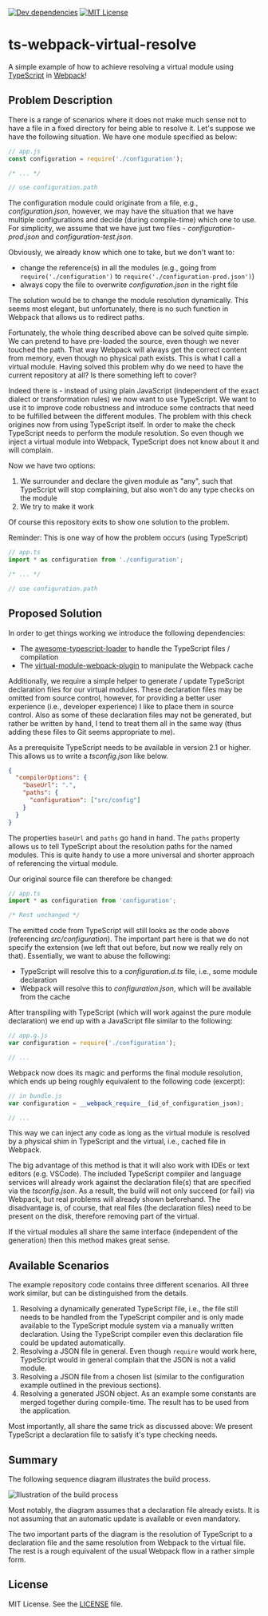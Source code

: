 [![Dev dependencies][dependencies-badge]][dependencies]
[![MIT License][license-badge]][license]

# ts-webpack-virtual-resolve

A simple example of how to achieve resolving a virtual module using [TypeScript][typescript] in [Webpack][webpack]!

## Problem Description

There is a range of scenarios where it does not make much sense not to have a file in a fixed directory for being able to resolve it. Let's suppose we have the following situation. We have one module specified as below:

```js
// app.js
const configuration = require('./configuration');

/* ... */

// use configuration.path
```

The configuration module could originate from a file, e.g., *configuration.json*, however, we may have the situation that we have multiple configurations and decide (during compile-time) which one to use. For simplicity, we assume that we have just two files - *configuration-prod.json* and *configuration-test.json*.

Obviously, we already know which one to take, but we don't want to:

- change the reference(s) in all the modules (e.g., going from `require('./configuration')` to `require('./configuration-prod.json')`)
- always copy the file to overwrite *configuration.json* in the right file

The solution would be to change the module resolution dynamically. This seems most elegant, but unfortunately, there is no such function in Webpack that allows us to redirect paths.

Fortunately, the whole thing described above can be solved quite simple. We can pretend to have pre-loaded the source, even though we never touched the path. That way Webpack will always get the correct content from memory, even though no physical path exists. This is what I call a virtual module. Having solved this problem why do we need to have the current repository at all? Is there something left to cover?

Indeed there is - instead of using plain JavaScript (independent of the exact dialect or transformation rules) we now want to use TypeScript. We want to use it to improve code robustness and introduce some contracts that need to be fulfilled between the different modules. The problem with this check origines now from using TypeScript itself. In order to make the check TypeScript needs to perform the module resolution. So even though we inject a virtual module into Webpack, TypeScript does not know about it and will complain.

Now we have two options:

1. We surrounder and declare the given module as "any", such that TypeScript will stop complaining, but also won't do any type checks on the module
2. We try to make it work

Of course this repository exits to show one solution to the problem.

Reminder: This is one way of how the problem occurs (using TypeScript)

```ts
// app.ts
import * as configuration from './configuration';

/* ... */

// use configuration.path
```

## Proposed Solution

In order to get things working we introduce the following dependencies:

* The [awesome-typescript-loader][atsl] to handle the TypeScript files / compilation
* The [virtual-module-webpack-plugin][vmwp] to manipulate the Webpack cache

Additionally, we require a simple helper to generate / update TypeScript declaration files for our virtual modules. These declaration files may be omitted from source control, however, for providing a better user experience (i.e., developer experience) I like to place them in source control. Also as some of these declaration files may not be generated, but rather be written by hand, I tend to treat them all in the same way (thus adding these files to Git seems appropriate to me).

As a prerequisite TypeScript needs to be available in version 2.1 or higher. This allows us to write a *tsconfig.json* like below.

```json
{
  "compilerOptions": {
    "baseUrl": ".",
    "paths": {
      "configuration": ["src/config"]
    }
  }
}
```

The properties `baseUrl` and `paths` go hand in hand. The `paths` property allows us to tell TypeScript about the resolution paths for the named modules. This is quite handy to use a more universal and shorter approach of referencing the virtual module.

Our original source file can therefore be changed:

```ts
// app.ts
import * as configuration from 'configuration';

/* Rest unchanged */
```

The emitted code from TypeScript will still looks as the code above (referencing *src/configuration*). The important part here is that we do not specify the extension (we left that out before, but now we really rely on that). Essentially, we want to abuse the following:

- TypeScript will resolve this to a *configuration.d.ts* file, i.e., some module declaration
- Webpack will resolve this to *configuration.json*, which will be available from the cache

After transpiling with TypeScript (which will work against the pure module declaration) we end up with a JavaScript file similar to the following:

```js
// app.g.js
var configuration = require('./configuration');

// ...
```

Webpack now does its magic and performs the final module resolution, which ends up being roughly equivalent to the following code (excerpt):

```js
// in bundle.js
var configuration = __webpack_require__(id_of_configuration_json);

// ...
```

This way we can inject any code as long as the virtual module is resolved by a physical shim in TypeScript and the virtual, i.e., cached file in Webpack.

The big advantage of this method is that it will also work with IDEs or text editors (e.g. VSCode). The included TypeScript compiler and language services will already work against the declaration file(s) that are specified via the *tsconfig.json*. As a result, the build will not only succeed (or fail) via Webpack, but real problems will already shown beforehand. The disadvantage is, of course, that real files (the declaration files) need to be present on the disk, therefore removing part of the virtual.

If the virtual modules all share the same interface (independent of the generation) then this method makes great sense.

## Available Scenarios

The example repository code contains three different scenarios. All three work similar, but can be distinguished from the details.

1. Resolving a dynamically generated TypeScript file, i.e., the file still needs to be handled from the TypeScript compiler and is only made available to the TypeScript module system via a manually written declaration. Using the TypeScript compiler even this declaration file could be updated automatically.
2. Resolving a JSON file in general. Even though `require` would work here, TypeScript would in general complain that the JSON is not a valid module.
3. Resolving a JSON file from a chosen list (similar to the configuration example outlined in the previous sections).
4. Resolving a generated JSON object. As an example some constants are merged together during compile-time. The result has to be used from the application.

Most importantly, all share the same trick as discussed above: We present TypeScript a declaration file to satisfy it's type checking needs.

## Summary

The following sequence diagram illustrates the build process.

![Illustration of the build process](process.png)

Most notably, the diagram assumes that a declaration file already exists. It is not assuming that an automatic update is available or even mandatory.

The two important parts of the diagram is the resolution of TypeScript to a declaration file and the same resolution from Webpack to the virtual file. The rest is a rough equivalent of the usual Webpack flow in a rather simple form.

## License

MIT License. See the [LICENSE][license] file.

[dependencies-badge]: https://david-dm.org/FlorianRappl/ts-webpack-virtual-resolve/dev-status.svg
[dependencies]: https://david-dm.org/FlorianRappl/ts-webpack-virtual-resolve?type=dev
[typescript]: https://www.typescriptlang.org/
[webpack]: https://webpack.js.org
[atsl]: https://github.com/s-panferov/awesome-typescript-loader
[vmwp]: https://github.com/rmarscher/virtual-module-webpack-plugin
[license-badge]: https://img.shields.io/badge/license-MIT-blue.svg
[license]: https://github.com/FlorianRappl/ts-webpack-virtual-resolve/blob/master/LICENSE
